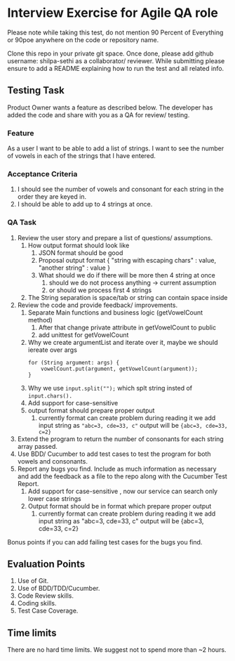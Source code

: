 # Interview Exercise for Agile QA role

Please note while taking this test, do not mention 90 Percent of Everything or 90poe anywhere on the code or repository name.

Clone this repo in your private git space. Once done, please add github username: shilpa-sethi as a collaborator/ reviewer.
While submitting please ensure to add a README explaining how to run the test and all related info.

## Testing Task
Product Owner wants a feature as described below. The developer has added the code and share with you as a QA for review/ testing.

### Feature

As a user I want to be able to add a list of strings. 
I want to see the number of vowels in each of the strings that I have entered.

### Acceptance Criteria

1. I should see the number of vowels and consonant for each string in the order they are keyed in.
2. I should be able to add up to 4 strings at once.

### QA Task

1. Review the user story and prepare a list of questions/ assumptions.
   1. How output format should look like
      1. JSON format should be good
      2. Proposal output format { "string with escaping chars" : value, "another string" : value }
      3. What should we do if there will be more then 4 string at once
         1. should we do not process anything -> current assumption
         2. or should we process first 4 strings
   2. The String separation is space/tab or string can contain space inside
2. Review the code and provide feedback/ improvements.
   1. Separate Main functions and business logic (getVowelCount method)
      1. After that change private attribute in getVowelCount to public
      2. add unittest for getVowelCount
   2. Why we create argumentList and iterate over it, maybe we should iereate over args
      ```
      for (String argument: args) {
          vowelCount.put(argument, getVowelCount(argument));
      }
      ```
   3. Why we use ```input.split("");``` which splt string insted of ```input.chars().``` 
   4. Add support for case-sensitive 
   5. output format should prepare proper output
      1. currently format can create problem during reading it we add input string as ```"abc=3, cde=33, c"``` output will be ```{abc=3, cde=33, c=2}```
3. Extend the program to return the number of consonants for each string array passed.
4. Use BDD/ Cucumber to add test cases to test the program for both vowels and consonants.
5. Report any bugs you find. Include as much information as necessary and add the feedback as a file to the repo along with the Cucumber Test Report.
   1. Add support for case-sensitive , now our service can search only lower case strings 
   2. Output format should be in format which prepare proper output
       1. currently format can create problem during reading it we add input string as "abc=3, cde=33, c" output will be {abc=3, cde=33, c=2}

Bonus points if you can add failing test cases for the bugs you find. 

## Evaluation Points

1. Use of Git.
2. Use of BDD/TDD/Cucumber.
3. Code Review skills.
4. Coding skills.
5. Test Case Coverage.

## Time limits

There are no hard time limits. We suggest not to spend more than ~2 hours.
